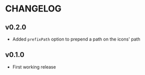 # CHANGELOG

## v0.2.0
- Added ```prefixPath``` option to prepend a path on the icons' path

## v0.1.0
- First working release